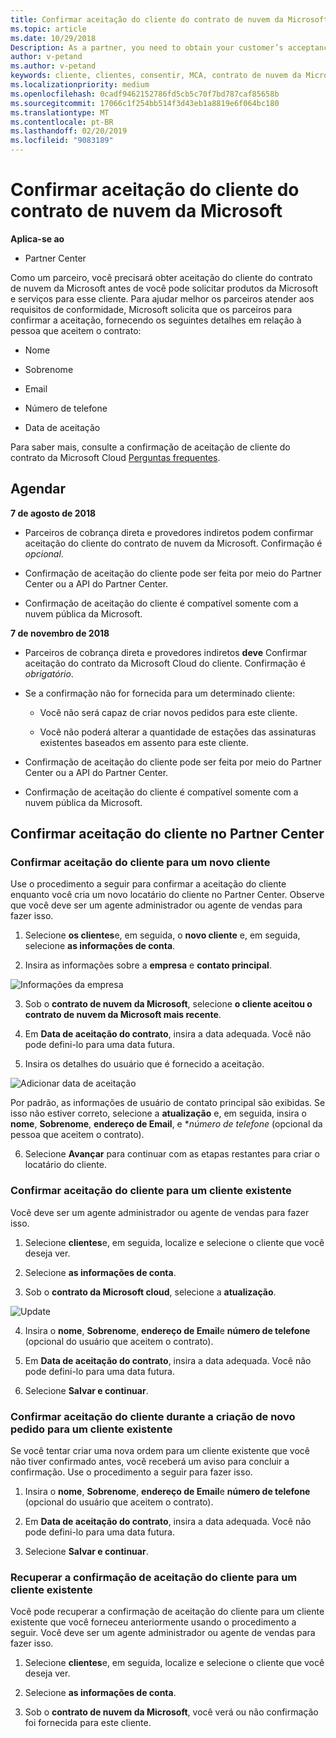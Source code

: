```yaml
---
title: Confirmar aceitação do cliente do contrato de nuvem da Microsoft | Partner Center
ms.topic: article
ms.date: 10/29/2018
Description: As a partner, you need to obtain your customer’s acceptance of the Microsoft Cloud Agreement before you can order Microsoft products and services for that customer. To better help partners meet compliance requirements, Microsoft asks partners to confirm acceptance by providing certain details regarding the person who accepted the agreement.
author: v-petand
ms.author: v-petand
keywords: cliente, clientes, consentir, MCA, contrato de nuvem da Microsoft, modelos de contrato do cliente
ms.localizationpriority: medium
ms.openlocfilehash: 0cadf9462152786fd5cb5c70f7bd787caf85658b
ms.sourcegitcommit: 17066c1f254bb514f3d43eb1a8819e6f064bc180
ms.translationtype: MT
ms.contentlocale: pt-BR
ms.lasthandoff: 02/20/2019
ms.locfileid: "9083189"
---
```

# <a name="confirm-customer-acceptance-of-the-microsoft-cloud-agreement"></a>Confirmar aceitação do cliente do contrato de nuvem da Microsoft

**Aplica-se ao**
-  Partner Center

Como um parceiro, você precisará obter aceitação do cliente do contrato de nuvem da Microsoft antes de você pode solicitar produtos da Microsoft e serviços para esse cliente. Para ajudar melhor os parceiros atender aos requisitos de conformidade, Microsoft solicita que os parceiros para confirmar a aceitação, fornecendo os seguintes detalhes em relação à pessoa que aceitem o contrato: 

-   Nome

-   Sobrenome

-   Email

-   Número de telefone

-   Data de aceitação

Para saber mais, consulte a confirmação de aceitação de cliente do contrato da Microsoft Cloud [Perguntas frequentes](https://docs.microsoft.com/en-us/partner-center/confirm-consent-faq).

## <a name="schedule"></a>Agendar

**7 de agosto de 2018**

-   Parceiros de cobrança direta e provedores indiretos podem confirmar aceitação do cliente do contrato de nuvem da Microsoft. Confirmação é *opcional*.

-   Confirmação de aceitação do cliente pode ser feita por meio do Partner Center ou a API do Partner Center.

-   Confirmação de aceitação do cliente é compatível somente com a nuvem pública da Microsoft.


**7 de novembro de 2018**

-   Parceiros de cobrança direta e provedores indiretos **deve** Confirmar aceitação do contrato da Microsoft Cloud do cliente. Confirmação é *obrigatório*.

-   Se a confirmação não for fornecida para um determinado cliente:

    -   Você não será capaz de criar novos pedidos para este cliente.

    -   Você não poderá alterar a quantidade de estações das assinaturas existentes baseados em assento para este cliente.

-   Confirmação de aceitação do cliente pode ser feita por meio do Partner Center ou a API do Partner Center.

-   Confirmação de aceitação do cliente é compatível somente com a nuvem pública da Microsoft.


## <a name="confirming-customer-acceptance-in-partner-center"></a>Confirmar aceitação do cliente no Partner Center

### <a name="confirm-customer-acceptance-for-a-new-customer"></a>Confirmar aceitação do cliente para um novo cliente

Use o procedimento a seguir para confirmar a aceitação do cliente enquanto você cria um novo locatário do cliente no Partner Center. Observe que você deve ser um agente administrador ou agente de vendas para fazer isso.
 
1.  Selecione **os clientes**e, em seguida, o **novo cliente** e, em seguida, selecione **as informações de conta**.

2.  Insira as informações sobre a **empresa** e **contato principal**.

![Informações da empresa](images/mca/mca1.png)

3.  Sob o **contrato de nuvem da Microsoft**, selecione **o cliente aceitou o contrato de nuvem da Microsoft mais recente**. 

4.  Em **Data de aceitação do contrato**, insira a data adequada. Você não pode defini-lo para uma data futura.

5.  Insira os detalhes do usuário que é fornecido a aceitação. 

![Adicionar data de aceitação](images/mca/MCA3.png)

Por padrão, as informações de usuário de contato principal são exibidas. Se isso não estiver correto, selecione a **atualização** e, em seguida, insira o **nome**, **Sobrenome**, **endereço de Email**, e **número de telefone* (opcional da pessoa que aceitem o contrato).

6.  Selecione **Avançar** para continuar com as etapas restantes para criar o locatário do cliente.

### <a name="confirm-customer-acceptance-for-an-existing-customer"></a>Confirmar aceitação do cliente para um cliente existente

Você deve ser um agente administrador ou agente de vendas para fazer isso. 

1.  Selecione **clientes**e, em seguida, localize e selecione o cliente que você deseja ver. 

2.  Selecione **as informações de conta**.

3.  Sob o **contrato da Microsoft cloud**, selecione a **atualização**.

![Update](images/mca/mca4.png)

4.  Insira o **nome**, **Sobrenome**, **endereço de Email**e **número de telefone** (opcional do usuário que aceitem o contrato).

5.  Em **Data de aceitação do contrato**, insira a data adequada. Você não pode defini-lo para uma data futura.

6.  Selecione **Salvar e continuar**.

### <a name="confirm-customer-acceptance-while-creating-new-order-for-an-existing-customer"></a>Confirmar aceitação do cliente durante a criação de novo pedido para um cliente existente

Se você tentar criar uma nova ordem para um cliente existente que você não tiver confirmado antes, você receberá um aviso para concluir a confirmação. Use o procedimento a seguir para fazer isso. 

1.  Insira o **nome**, **Sobrenome**, **endereço de Email**e **número de telefone** (opcional do usuário que aceitem o contrato).

2.  Em **Data de aceitação do contrato**, insira a data adequada. Você não pode defini-lo para uma data futura.

3.  Selecione **Salvar e continuar**.


### <a name="retrieve-confirmation-of-customer-acceptance-for-an-existing-customer"></a>Recuperar a confirmação de aceitação do cliente para um cliente existente

Você pode recuperar a confirmação de aceitação do cliente para um cliente existente que você forneceu anteriormente usando o procedimento a seguir. Você deve ser um agente administrador ou agente de vendas para fazer isso. 

1.  Selecione **clientes**e, em seguida, localize e selecione o cliente que você deseja ver. 

2.  Selecione **as informações de conta**.

3.  Sob o **contrato de nuvem da Microsoft**, você verá ou não confirmação foi fornecida para este cliente.

